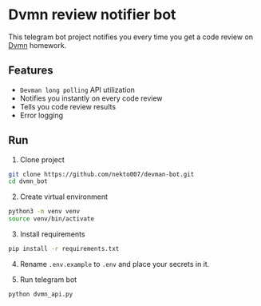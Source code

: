 # Dvmn review notifier bot

This telegram bot project notifies you every time you get a code review on [Dvmn](https://dvmn.org/) homework.


## Features
- `Devman long polling` API utilization
- Notifies you instantly on every code review
- Tells you code review results
- Error logging

## Run
1. Clone project
```bash
git clone https://github.com/nekto007/devman-bot.git
cd dvmn_bot
```

2. Create virtual environment
```bash
python3 -m venv venv
source venv/bin/activate
```

3. Install requirements
```bash
pip install -r requirements.txt
```

4. Rename `.env.example` to `.env` and place your secrets in it.  

5. Run telegram bot
```bash
python dvmn_api.py
```
